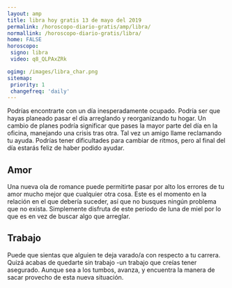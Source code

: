 ```yaml
---
layout: amp
title: libra hoy gratis 13 de mayo del 2019 
permalink: /horoscopo-diario-gratis/amp/libra/
normallink: /horoscopo-diario-gratis/libra/
home: FALSE
horoscopo:
 signo: libra
 video: q8_QLPAxZRk

ogimg: /images/libra_char.png
sitemap:
 priority: 1
 changefreq: 'daily'
---
```



Podrías encontrarte con un día inesperadamente ocupado. Podría ser que hayas planeado pasar el día arreglando y reorganizando tu hogar. Un cambio de planes podría significar que pases la mayor parte del día en la oficina, manejando una crisis tras otra. Tal vez un amigo llame reclamando tu ayuda. Podrías tener dificultades para cambiar de ritmos, pero al final del día estarás feliz de haber podido ayudar.

## Amor

Una nueva ola de romance puede permitirte pasar por alto los errores de tu amor mucho mejor que cualquier otra cosa. Este es el momento en la relación en el que debería suceder, así que no busques ningún problema que no exista. Simplemente disfruta de este periodo de luna de miel por lo que es en vez de buscar algo que arreglar.

## Trabajo

Puede que sientas que alguien te deja varado/a con respecto a tu carrera. Quizá acabas de quedarte sin trabajo -un trabajo que creías tener asegurado. Aunque sea a los tumbos, avanza, y encuentra la manera de sacar provecho de esta nueva situación.